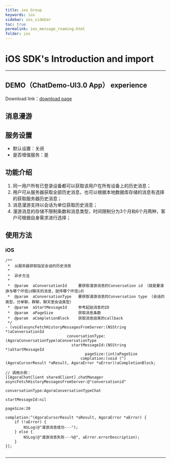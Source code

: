 ```yaml
---
title: ios Group
keywords: ios
sidebar: ios_sidebar
toc: true
permalink: ios_message_roaming.html
folder: ios
---
```

# iOS SDK's Introduction and import

------------------------------------------------------------------------

## DEMO（ChatDemo-UI3.0 App） experience


Download link：[download page](http://www.easemob.com/download/im)

## 消息漫游

## 服务设置

-   默认设置：关闭
-   是否增值服务：是

## 功能介绍

1.  同一用户所有已登录设备都可以获取该用户在所有设备上的历史消息；
2.  用户可从服务器获取全部历史消息，也可以根据本地数据库存储的消息有选择的获取服务器历史消息；
3.  消息漫游支持以会话为单位获取历史消息；
4.  漫游消息的存储不限制条数和消息类型，时间限制分为3个月和6个月两种，客户可根据自身需求进行选择；

## 使用方法

### iOS

``` objc
/**
 *  从服务器获取指定会话的历史消息
 *
 *  异步方法
 *
 *  @param  aConversationId     要获取漫游消息的Conversation id （就是要漫游与哪个环信id聊天的消息，就传哪个环信id）
 *  @param  aConversationType   要获取漫游消息的Conversation type （会话的类型，分单聊，群聊，聊天室会话类型）
 *  @param  aStartMessageId     参考起始消息的ID
 *  @param  aPageSize           获取消息条数
 *  @param  aCompletionBlock    获取消息结束的callback
 */
- (void)asyncFetchHistoryMessagesFromServer:(NSString *)aConversationId
                           conversationType:(AgoraConversationType)aConversationType
                             startMessageId:(NSString *)aStartMessageId
                                   pageSize:(int)aPageSize
                                 complation:(void (^)(AgoraCursorResult *aResult, AgoraError *aError))aCompletionBlock;
                                 
// 调用示例：
[[AgoraChatClient sharedClient].chatManager asyncFetchHistoryMessagesFromServer:@"conversationid"
                                                        conversationType:AgoraConversationTypeChat
                                                          startMessageId:nil
                                                                pageSize:20
                                                              completion:^(AgoraCursorResult *aResult, AgoraError *aError) {
    if (!aError) {
        NSLog(@"漫游消息成功---");
    } else {
        NSLog(@"漫游消息失败---%@", aError.errorDescription);
    }
}];
                               
```

------------------------------------------------------------------------

